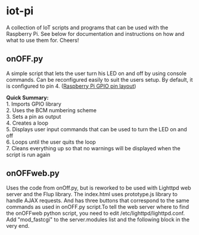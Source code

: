 # iot-pi

A collection of IoT scripts and programs that can be used with the Raspberry Pi. See below for documentation and instructions on how and what to use them for. Cheers!

<h2>onOFF.py</h2>
<p>A simple script that lets the user turn his LED on and off by using console commands. Can be reconfigured easily to suit the users setup. By default, it is configured to pin 4. (<a href="http://www.elektronik-kompendium.de/sites/raspberry-pi/fotos/raspberry-pi-15.jpg">Raspberry Pi GPIO pin layout</a>)</p>
<b>Quick Summary:</b><br>
1. Imports GPIO library<br>
2. Uses the BCM numbering scheme<br>
3. Sets a pin as output<br>
4. Creates a loop<br>
5. Displays user input commands that can be used to turn the LED on and off<br>
6. Loops until the user quits the loop<br>
7. Cleans everything up so that no warnings will be displayed when the script is run again<br>
<h2>onOFFweb.py</h2>
<p>Uses the code from onOff.py, but is reworked to be used with Lighttpd web server and the Flup library.
The index.html uses prototype.js library to handle AJAX requests. And has three buttons that correspond to the same commands as used in onOFF.py script.To tell the web server where to find the onOFFweb python script, you need to edit /etc/lighttpd/lighttpd.conf. Add "mod_fastcgi" to the server.modules list and the following block in the very end.</p>
